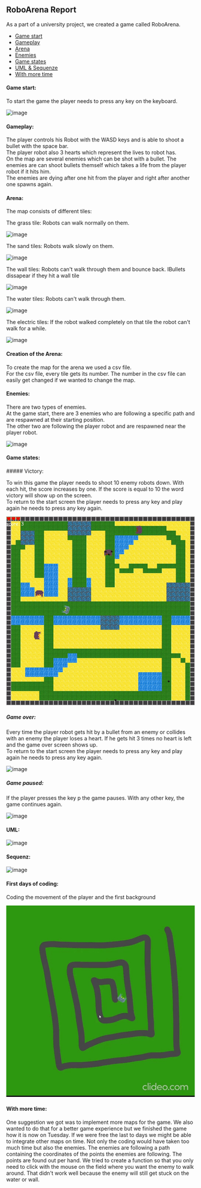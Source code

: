 ## RoboArena Report

As a part of a university project, we created a game called RoboArena.


- <a href="#gamestart"> Game start </a>
- <a href="gameplay"> Gameplay </a>
- <a href="arena"> Arena </a>
- <a href="enemies"> Enemies </a>
- <a href="gamestates"> Game states </a>
- <a href="uml"> UML & Sequenze </a>
- <a href="time"> With more time </a>



<h4 id="gamestart"> Game start: </h4>

To start the game the player needs to press any key on the keyboard.

![image](https://user-images.githubusercontent.com/104694302/181354976-50ec4a9f-b85d-4b01-8fd1-d279a460ad2c.png)

<h4 id="gameplay"> Gameplay: </h4>

The player controls his Robot with the WASD keys and is able to shoot a bullet with the space bar. <br/>
The player robot also 3 hearts which represent the lives to robot has.<br/>
On the map are several enemies which can be shot with a bullet. The enemies are can shoot bullets themself which takes a life from the player robot if it hits him.<br/>
The enemies are dying after one hit from the player and right after another one spawns again.

<h4 id="arena"> Arena: </h4>

The map consists of different tiles:

The grass tile: Robots can walk normally on them.

![image](https://user-images.githubusercontent.com/104694302/181357272-4d559169-b065-48c9-8019-1fb0c3b1d8c7.png)

The sand tiles: Robots walk slowly on them.

![image](https://user-images.githubusercontent.com/104694302/181358528-0d36e6ef-b4ab-4dbb-b38c-52ba2213fdc6.png)

The wall tiles: Robots can't walk through them and bounce back. IBullets dissapear if they hit a wall tile

![image](https://user-images.githubusercontent.com/104694302/181358659-b9be476a-5fd3-4262-aecc-08792f293732.png)

The water tiles: Robots can't walk through them.

![image](https://user-images.githubusercontent.com/104694302/181358839-0f097f3a-4e8c-4d48-aff2-922a280cb514.png)

The electric tiles: If the robot walked completely on that tile the robot can't walk for a while.

![image](https://user-images.githubusercontent.com/104694302/181358992-55d0069f-ef37-4ae2-a0bd-df8e497f9a6c.png)

#### Creation of the Arena:

To create the map for the arena we used a csv file. <br/>
For the csv file, every tile gets its number. The number in the csv file can easily get changed if we wanted to change the map.

#### Enemies:

There are two types of enemies.<br/>
At the game start, there are 3 enemies who are following a specific path and are respawned at their starting position.<br/>
The other two are following the player robot and are respawned near the player robot.

![image](img/enemies.gif)

<h4 id="gamestates"> Game states: </h4>
##### Victory:

To win this game the player needs to shoot 10 enemy robots down. With each hit, the score increases by one. If the score is equal to 10 the word victory will show up on the screen. <br/>
To return to the start screen the player needs to press any key and play again he needs to press any key again.

![image](img/victory.gif)

##### Game over:

Every time the player robot gets hit by a bullet from an enemy or collides with an enemy the player loses a heart. If he gets hit 3 times no heart is left and the game over screen shows up.<br/>
To return to the start screen the player needs to press any key and play again he needs to press any key again.

![image](img/gameover2.gif)

##### Game paused:

If the player presses the key p the game pauses. With any other key, the game continues again.

![image](img/pause.gif)






<h4 id="uml"> UML: </h4>

![image](https://user-images.githubusercontent.com/104694302/181350196-0b1bccd4-09c0-47cd-afd4-ab5bd315572d.png)



#### Sequenz:

![image](https://user-images.githubusercontent.com/104150733/181440729-82361436-8292-4e3f-ad4c-7a2ba4b92168.png)



#### First days of coding:

Coding the movement of the player and the first background

![image](img/Example.gif)

<h4 id="time"> With more time: </h4>

One suggestion we got was to implement more maps for the game.
We also wanted to do that for a better game experience but we finished the game how it is now on Tuesday. If we were free the last to days we might be able to integrate other maps on time. Not only the coding would have taken too much time but also the enemies. The enemies are following a path containing the coordinates of the points the enemies are following. The points are found out per hand. We tried to create a function so that you only need to click with the mouse on the field where you want the enemy to walk around. That didn't work well because the enemy will still get stuck on the water or wall.


